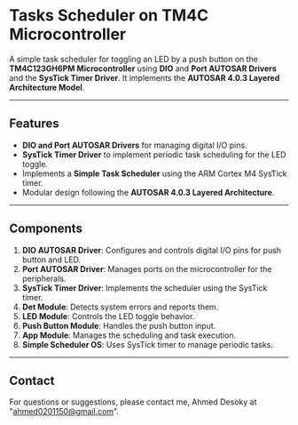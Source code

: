 # Tasks Scheduler on TM4C Microcontroller

A simple task scheduler for toggling an LED by a push button on the **TM4C123GH6PM Microcontroller** using **DIO** and **Port AUTOSAR Drivers** and the **SysTick Timer Driver**. It implements the **AUTOSAR 4.0.3 Layered Architecture Model**.

---

## Features

- **DIO and Port AUTOSAR Drivers** for managing digital I/O pins.
- **SysTick Timer Driver** to implement periodic task scheduling for the LED toggle.
- Implements a **Simple Task Scheduler** using the ARM Cortex M4 SysTick timer.
- Modular design following the **AUTOSAR 4.0.3 Layered Architecture**.

---

## Components

1. **DIO AUTOSAR Driver**: Configures and controls digital I/O pins for push button and LED.
2. **Port AUTOSAR Driver**: Manages ports on the microcontroller for the peripherals.
3. **SysTick Timer Driver**: Implements the scheduler using the SysTick timer.
4. **Det Module**: Detects system errors and reports them.
5. **LED Module**: Controls the LED toggle behavior.
6. **Push Button Module**: Handles the push button input.
7. **App Module**: Manages the scheduling and task execution.
8. **Simple Scheduler OS**: Uses SysTick timer to manage periodic tasks.

---

## Contact 

For questions or suggestions, please contact me, Ahmed Desoky at "ahmed0201150@gmail.com".
